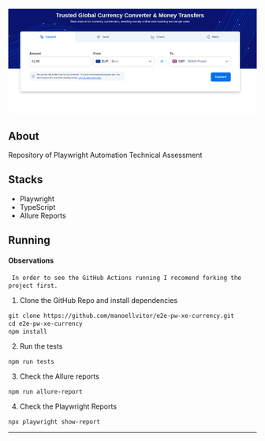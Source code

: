 ![poster](./.github/poster.png)

## About

Repository of Playwright Automation Technical Assessment

## Stacks

- Playwright
- TypeScript
- Allure Reports

## Running

#### Observations

```
 In order to see the GitHub Actions running I recomend forking the project first.
```

1. Clone the GitHub Repo and install dependencies

```
git clone https://github.com/manoellvitor/e2e-pw-xe-currency.git
cd e2e-pw-xe-currency
npm install
```

2. Run the tests

```
npm run tests
```

3. Check the Allure reports

```
npm run allure-report
```

4. Check the Playwright Reports

```
npx playwright show-report
```

<hr>
